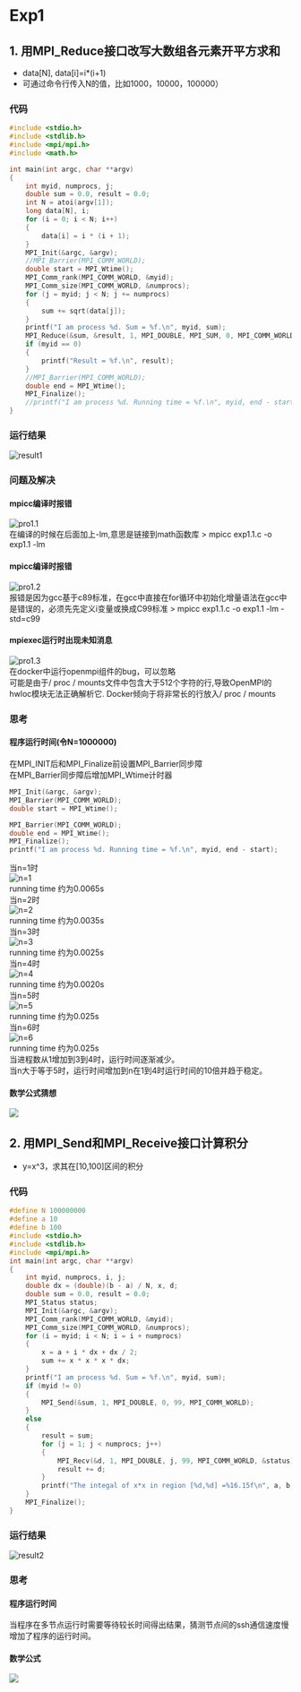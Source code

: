 # Exp1
## 1. 用MPI_Reduce接口改写大数组各元素开平方求和
* data[N], data[i]=i*(i+1)
* 可通过命令行传入N的值，比如1000，10000，100000）
### 代码
```C
#include <stdio.h>
#include <stdlib.h>
#include <mpi/mpi.h>
#include <math.h>

int main(int argc, char **argv)
{
    int myid, numprocs, j;
    double sum = 0.0, result = 0.0;
    int N = atoi(argv[1]);
    long data[N], i;
    for (i = 0; i < N; i++)
    {
        data[i] = i * (i + 1);
    }
    MPI_Init(&argc, &argv);
    //MPI_Barrier(MPI_COMM_WORLD);
    double start = MPI_Wtime();
    MPI_Comm_rank(MPI_COMM_WORLD, &myid);
    MPI_Comm_size(MPI_COMM_WORLD, &numprocs);
    for (j = myid; j < N; j += numprocs)
    {
        sum += sqrt(data[j]);
    }
    printf("I am process %d. Sum = %f.\n", myid, sum);
    MPI_Reduce(&sum, &result, 1, MPI_DOUBLE, MPI_SUM, 0, MPI_COMM_WORLD);
    if (myid == 0)
    {
        printf("Result = %f.\n", result);
    }
    //MPI_Barrier(MPI_COMM_WORLD);
    double end = MPI_Wtime();
    MPI_Finalize();
    //printf("I am process %d. Running time = %f.\n", myid, end - start);
}
```
### 运行结果
![result1](./pic/result1.png)  
### 问题及解决
#### mpicc编译时报错
![pro1.1](./pic/pro1.1.png)   
在编译的时候在后面加上-lm,意思是链接到math函数库
    >  mpicc exp1.1.c -o exp1.1 -lm
#### mpicc编译时报错
![pro1.2](./pic/pro1.2.png)  
报错是因为gcc基于c89标准，在gcc中直接在for循环中初始化增量语法在gcc中是错误的，必须先先定义i变量或换成C99标准
    >  mpicc exp1.1.c -o exp1.1 -lm -std=c99
#### mpiexec运行时出现未知消息
![pro1.3](./pic/pro1.3.png)  
在docker中运行openmpi组件的bug，可以忽略  
可能是由于/ proc / mounts文件中包含大于512个字符的行,导致OpenMPI的hwloc模块无法正确解析它. Docker倾向于将非常长的行放入/ proc / mounts
### 思考
#### 程序运行时间(令N=1000000)  
在MPI_INIT后和MPI_Finalize前设置MPI_Barrier同步障  
在MPI_Barrier同步障后增加MPI_Wtime计时器  
```C
MPI_Init(&argc, &argv);
MPI_Barrier(MPI_COMM_WORLD);
double start = MPI_Wtime();
```
```C
MPI_Barrier(MPI_COMM_WORLD);
double end = MPI_Wtime();
MPI_Finalize();
printf("I am process %d. Running time = %f.\n", myid, end - start);
```
当n=1时  
![n=1](./pic/n=1.png)  
running time 约为0.0065s  
当n=2时  
![n=2](./pic/n=2.png)  
running time 约为0.0035s  
当n=3时  
![n=3](./pic/n=3.png)  
running time 约为0.0025s  
当n=4时  
![n=4](./pic/n=4.png)  
running time 约为0.0020s  
当n=5时  
![n=5](./pic/n=5.png)  
running time 约为0.025s  
当n=6时  
![n=6](./pic/n=6.png)  
running time 约为0.025s  
当进程数从1增加到3到4时，运行时间逐渐减少。  
当n大于等于5时，运行时间增加到n在1到4时运行时间的10倍并趋于稳定。
#### 数学公式猜想
![](https://latex.codecogs.com/svg.image?\lim_{n\to&plus;\infty}\sum_{i=0}^{n-1}&space;i(i&plus;1)=\frac{x^2}{2})
## 2. 用MPI_Send和MPI_Receive接口计算积分
* y=x^3，求其在[10,100]区间的积分
### 代码
```C
#define N 100000000
#define a 10
#define b 100
#include <stdio.h>
#include <stdlib.h>
#include <mpi/mpi.h>
int main(int argc, char **argv)
{
    int myid, numprocs, i, j;
    double dx = (double)(b - a) / N, x, d;
    double sum = 0.0, result = 0.0;
    MPI_Status status;
    MPI_Init(&argc, &argv);
    MPI_Comm_rank(MPI_COMM_WORLD, &myid);
    MPI_Comm_size(MPI_COMM_WORLD, &numprocs);
    for (i = myid; i < N; i = i + numprocs)
    {
        x = a + i * dx + dx / 2;
        sum += x * x * x * dx;
    }
    printf("I am process %d. Sum = %f.\n", myid, sum);
    if (myid != 0)
    {
        MPI_Send(&sum, 1, MPI_DOUBLE, 0, 99, MPI_COMM_WORLD);
    }
    else
    {
        result = sum;
        for (j = 1; j < numprocs; j++)
        {
            MPI_Recv(&d, 1, MPI_DOUBLE, j, 99, MPI_COMM_WORLD, &status);
            result += d;
        }
        printf("The integal of x*x in region [%d,%d] =%16.15f\n", a, b, result);
    }
    MPI_Finalize();
}
```
### 运行结果
![result2](./pic/result2.png)  
### 思考
#### 程序运行时间
当程序在多节点运行时需要等待较长时间得出结果，猜测节点间的ssh通信速度慢增加了程序的运行时间。
#### 数学公式
![](https://latex.codecogs.com/svg.image?\int_a^b&space;x^3=\frac{b^4-a^4}{4})
